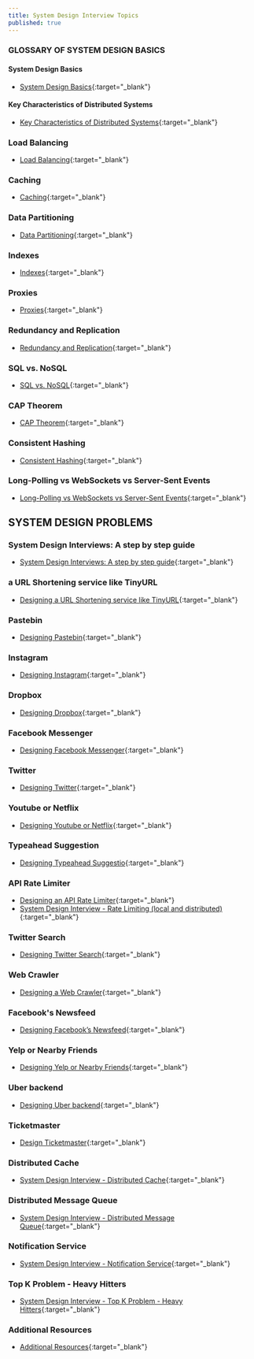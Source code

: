 ```yaml
---
title: System Design Interview Topics
published: true
---
```


### GLOSSARY OF SYSTEM DESIGN BASICS  

#### System Design Basics  
* [System Design Basics](https://akshay-iyangar.github.io/system-design/grokking-system-design/system-design-basics/system-design-basics.html){:target="_blank"}

#### Key Characteristics of Distributed Systems  
* [Key Characteristics of Distributed Systems](https://akshay-iyangar.github.io/system-design/grokking-system-design/system-design-basics/key-charactersitics-of-distributed-systems.html){:target="_blank"}

### Load Balancing  
* [Load Balancing](https://akshay-iyangar.github.io/system-design/grokking-system-design/system-design-basics/load-balancing.html){:target="_blank"}

### Caching  
* [Caching](https://akshay-iyangar.github.io/system-design/grokking-system-design/system-design-basics/caching.html){:target="_blank"}

### Data Partitioning  
* [Data Partitioning](https://akshay-iyangar.github.io/system-design/grokking-system-design/system-design-basics/data-partitioning.html){:target="_blank"}

### Indexes  
* [Indexes](https://akshay-iyangar.github.io/system-design/grokking-system-design/system-design-basics/indexes.html){:target="_blank"}

### Proxies  
* [Proxies](https://akshay-iyangar.github.io/system-design/grokking-system-design/system-design-basics/proxies.html){:target="_blank"}

### Redundancy and Replication  
* [Redundancy and Replication](https://akshay-iyangar.github.io/system-design/grokking-system-design/system-design-basics/redundancy-and-replication.html){:target="_blank"}

### SQL vs. NoSQL  
* [SQL vs. NoSQL](https://akshay-iyangar.github.io/system-design/grokking-system-design/system-design-basics/sql-vs-nosql.html){:target="_blank"}

### CAP Theorem  
* [CAP Theorem](https://akshay-iyangar.github.io/system-design/grokking-system-design/system-design-basics/cap-theorem.html){:target="_blank"}

### Consistent Hashing  
* [Consistent Hashing](https://akshay-iyangar.github.io/system-design/grokking-system-design/system-design-basics/consistent-hashing.html){:target="_blank"}

### Long-Polling vs WebSockets vs Server-Sent Events  
* [Long-Polling vs WebSockets vs Server-Sent Events](https://akshay-iyangar.github.io/system-design/grokking-system-design/system-design-basics/long-polling.html){:target="_blank"}

## SYSTEM DESIGN PROBLEMS  

### System Design Interviews: A step by step guide  
* [System Design Interviews: A step by step guide](https://akshay-iyangar.github.io/system-design/grokking-system-design/system-design-problems/system-design-interviews.html){:target="_blank"}

### a URL Shortening service like TinyURL  
* [Designing a URL Shortening service like TinyURL](https://akshay-iyangar.github.io/system-design/grokking-system-design/system-design-problems/url-shortening-service-like-tiny-url.html){:target="_blank"}

### Pastebin  
* [Designing Pastebin](https://akshay-iyangar.github.io/system-design/grokking-system-design/system-design-problems/pastebin.html){:target="_blank"}

### Instagram  
* [Designing Instagram](https://akshay-iyangar.github.io/system-design/grokking-system-design/system-design-problems/instagram.html){:target="_blank"}

### Dropbox  
* [Designing Dropbox](https://akshay-iyangar.github.io/system-design/grokking-system-design/system-design-problems/dropbox.html){:target="_blank"}

### Facebook Messenger  
* [Designing Facebook Messenger](https://akshay-iyangar.github.io/system-design/grokking-system-design/system-design-problems/facebook-messenger.html){:target="_blank"}

### Twitter  
* [Designing Twitter](https://akshay-iyangar.github.io/system-design/grokking-system-design/system-design-problems/twitter.html){:target="_blank"}

### Youtube or Netflix  
* [Designing Youtube or Netflix](https://akshay-iyangar.github.io/system-design/grokking-system-design/system-design-problems/youtube-or-netflix.html){:target="_blank"}

### Typeahead Suggestion  
* [Designing Typeahead Suggestio](https://akshay-iyangar.github.io/system-design/grokking-system-design/system-design-problems/typehead-suggestion.html){:target="_blank"}

### API Rate Limiter  
* [Designing an API Rate Limiter](https://akshay-iyangar.github.io/system-design/grokking-system-design/system-design-problems/api-rate-limiter.html){:target="_blank"}
* [System Design Interview - Rate Limiting (local and distributed)](https://serhatgiydiren.github.io/system-design-interview-rate-limiting){:target="_blank"}

### Twitter Search  
* [Designing Twitter Search](https://akshay-iyangar.github.io/system-design/grokking-system-design/system-design-problems/twitter-search.html){:target="_blank"}

### Web Crawler  
* [Designing a Web Crawler](https://akshay-iyangar.github.io/system-design/grokking-system-design/system-design-problems/web-crwaler.html){:target="_blank"}

### Facebook's Newsfeed  
* [Designing Facebook’s Newsfeed](https://akshay-iyangar.github.io/system-design/grokking-system-design/system-design-problems/facebook-newsfeed.html){:target="_blank"}

### Yelp or Nearby Friends  
* [Designing Yelp or Nearby Friends](https://akshay-iyangar.github.io/system-design/grokking-system-design/system-design-problems/yelp-ornearby-friends.html){:target="_blank"}

### Uber backend  
* [Designing Uber backend](https://akshay-iyangar.github.io/system-design/grokking-system-design/system-design-problems/uber-backend.html){:target="_blank"}

### Ticketmaster  
* [Design Ticketmaster](https://akshay-iyangar.github.io/system-design/grokking-system-design/system-design-problems/ticket-master.html){:target="_blank"}

### Distributed Cache  
* [System Design Interview - Distributed Cache](https://serhatgiydiren.github.io/system-design-interview-distributed-cache){:target="_blank"}

### Distributed Message Queue  
* [System Design Interview - Distributed Message Queue](https://serhatgiydiren.github.io/system-design-interview-distributed-message-queue){:target="_blank"}

### Notification Service  
* [System Design Interview - Notification Service](https://serhatgiydiren.github.io/system-design-interview-notification-service){:target="_blank"}

### Top K Problem - Heavy Hitters
* [System Design Interview - Top K Problem - Heavy Hitters](https://serhatgiydiren.github.io/system-design-interview-top-k-problem-heavy-hitters){:target="_blank"}

### Additional Resources  
* [Additional Resources](https://akshay-iyangar.github.io/system-design/grokking-system-design/system-design-problems/additional-resources.html){:target="_blank"}
